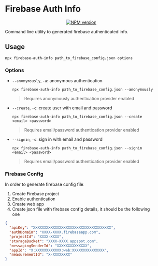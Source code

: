 # Firebase Auth Info

<div align="center">

[![NPM version][npmjs-badge]][npmjs-com]

</div>

Command line utility to generated firebase authenticated info.

## Usage

```
npx firebase-auth-info path_to_firebase_config.json options
```

### Options

- `--anonymously`, `-a`: anonymous authentication
    ```
    npx firebase-auth-info path_to_firebase_config.json --anonymously
    ```

    > Requires anonymously authentication provider enabled

- `--create`, `-c`: create user with email and password
    ```
    npx firebase-auth-info path_to_firebase_config.json --create <email> <password>
    ```

    > Requires email/password authentication provider enabled


- `--signin`, `-s`: sign in with email and password
    ```
    npx firebase-auth-info path_to_firebase_config.json --signin <email> <password>
    ```

    > Requires email/password authentication provider enabled


### Firebase Config

In order to generate firebase config file:

1. Create Firebase project
2. Enable authentication
3. Create web app
4. Create json file with firebase config details, it should be the following one

```json
{
  "apiKey": "XXXXXXXXXXXXXXXXXXXXXXXXXXXXXXXXXXXX",
  "authDomain": "XXXX-XXXX.firebaseapp.com",
  "projectId": "XXXX-XXXX",
  "storageBucket": "XXXX-XXXX.appspot.com",
  "messagingSenderId": "XXXXXXXXXXXXXX",
  "appId": "X:XXXXXXXXXXXX:web:XXXXXXXXXXXXXXX",
  "measurementId": "X-XXXXXXXX"
}
```


[npmjs-badge]: https://img.shields.io/npm/v/rolud/firebase-auth-info.svg?logo=npm
[npmjs-com]: https://www.npmjs.com/package/rolud/firebase-auth-info